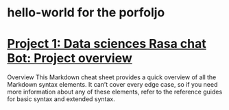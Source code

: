 # hello-world for the porfoljo

# [Project 1: Data sciences Rasa chat Bot: Project overview](https://github.com/Jopapy19/rasa_vaderbot)




Overview
This Markdown cheat sheet provides a quick overview of all the Markdown syntax elements. It can’t cover every edge case, so if you need more information about any of these elements, refer to the reference guides for basic syntax and extended syntax.
